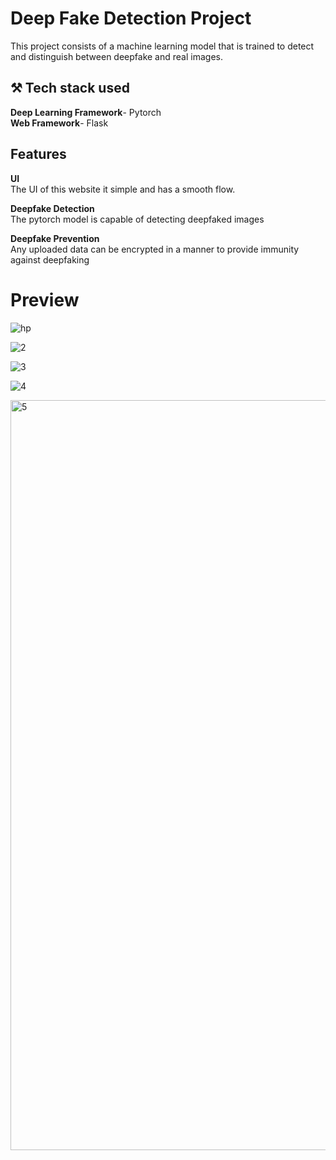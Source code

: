 # Deep Fake Detection Project
This project consists of a machine learning model that is trained to detect and distinguish between deepfake and real images.

## ⚒️ Tech stack used
__Deep Learning Framework__- Pytorch\
__Web Framework__- Flask

## Features

__UI__ \
The UI of this website it simple and has a smooth flow.

 
__Deepfake Detection__ \
The pytorch model is capable of detecting deepfaked images

__Deepfake Prevention__ \
Any uploaded data can be encrypted in a manner to provide immunity against deepfaking


# Preview

![hp](https://github.com/user-attachments/assets/cf9f62d0-41a2-4b4e-a527-e31146d54887)

![2](https://github.com/user-attachments/assets/bc4f8b6e-a53f-431a-b86a-98bf318ed18f)

![3](https://github.com/user-attachments/assets/3b02c263-699e-418b-b18f-bf6ce303d9f6)

![4](https://github.com/user-attachments/assets/73e7683d-d98c-49c9-be79-c1f2f324ba63)

<img src="https://github.com/user-attachments/assets/f30c155b-3b14-4c74-96a3-5a60110d9396" alt="5" width="1200">




